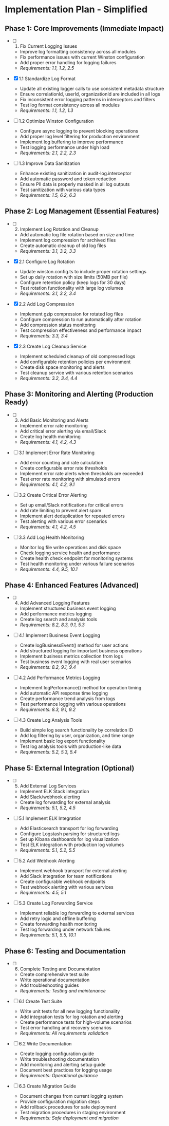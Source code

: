# Implementation Plan - Simplified

## Phase 1: Core Improvements (Immediate Impact)

- [ ] 1. Fix Current Logging Issues
  - Improve log formatting consistency across all modules
  - Fix performance issues with current Winston configuration
  - Add proper error handling for logging failures
  - _Requirements: 1.1, 1.2, 2.5_

- [x] 1.1 Standardize Log Format
  - Update all existing logger calls to use consistent metadata structure
  - Ensure correlationId, userId, organizationId are included in all logs
  - Fix inconsistent error logging patterns in interceptors and filters
  - Test log format consistency across all modules
  - _Requirements: 1.1, 1.2, 1.3_

- [ ] 1.2 Optimize Winston Configuration
  - Configure async logging to prevent blocking operations
  - Add proper log level filtering for production environment
  - Implement log buffering to improve performance
  - Test logging performance under high load
  - _Requirements: 2.1, 2.2, 2.3_

- [ ] 1.3 Improve Data Sanitization
  - Enhance existing sanitization in audit-log.interceptor
  - Add automatic password and token redaction
  - Ensure PII data is properly masked in all log outputs
  - Test sanitization with various data types
  - _Requirements: 1.5, 6.2, 6.3_

## Phase 2: Log Management (Essential Features)

- [ ] 2. Implement Log Rotation and Cleanup
  - Add automatic log file rotation based on size and time
  - Implement log compression for archived files
  - Create automatic cleanup of old log files
  - _Requirements: 3.1, 3.2, 3.3_

- [x] 2.1 Configure Log Rotation
  - Update winston.config.ts to include proper rotation settings
  - Set up daily rotation with size limits (50MB per file)
  - Configure retention policy (keep logs for 30 days)
  - Test rotation functionality with large log volumes
  - _Requirements: 3.1, 3.2, 3.4_

- [x] 2.2 Add Log Compression
  - Implement gzip compression for rotated log files
  - Configure compression to run automatically after rotation
  - Add compression status monitoring
  - Test compression effectiveness and performance impact
  - _Requirements: 3.3, 3.4_

- [x] 2.3 Create Log Cleanup Service
  - Implement scheduled cleanup of old compressed logs
  - Add configurable retention policies per environment
  - Create disk space monitoring and alerts
  - Test cleanup service with various retention scenarios
  - _Requirements: 3.2, 3.4, 4.4_

## Phase 3: Monitoring and Alerting (Production Ready)

- [ ] 3. Add Basic Monitoring and Alerts
  - Implement error rate monitoring
  - Add critical error alerting via email/Slack
  - Create log health monitoring
  - _Requirements: 4.1, 4.2, 4.3_

- [ ] 3.1 Implement Error Rate Monitoring
  - Add error counting and rate calculation
  - Create configurable error rate thresholds
  - Implement error rate alerts when thresholds are exceeded
  - Test error rate monitoring with simulated errors
  - _Requirements: 4.1, 4.2, 9.1_

- [ ] 3.2 Create Critical Error Alerting
  - Set up email/Slack notifications for critical errors
  - Add rate limiting to prevent alert spam
  - Implement alert deduplication for repeated errors
  - Test alerting with various error scenarios
  - _Requirements: 4.1, 4.2, 4.5_

- [ ] 3.3 Add Log Health Monitoring
  - Monitor log file write operations and disk space
  - Check logging service health and performance
  - Create health check endpoint for monitoring systems
  - Test health monitoring under various failure scenarios
  - _Requirements: 4.4, 9.5, 10.1_

## Phase 4: Enhanced Features (Advanced)

- [ ] 4. Add Advanced Logging Features
  - Implement structured business event logging
  - Add performance metrics logging
  - Create log search and analysis tools
  - _Requirements: 8.2, 8.3, 9.1, 5.3_

- [ ] 4.1 Implement Business Event Logging
  - Create logBusinessEvent() method for user actions
  - Add structured logging for important business operations
  - Implement business metrics collection from logs
  - Test business event logging with real user scenarios
  - _Requirements: 8.2, 9.1, 9.4_

- [ ] 4.2 Add Performance Metrics Logging
  - Implement logPerformance() method for operation timing
  - Add automatic API response time logging
  - Create performance trend analysis from logs
  - Test performance logging with various operations
  - _Requirements: 8.3, 9.1, 9.2_

- [ ] 4.3 Create Log Analysis Tools
  - Build simple log search functionality by correlation ID
  - Add log filtering by user, organization, and time range
  - Implement basic log export functionality
  - Test log analysis tools with production-like data
  - _Requirements: 5.2, 5.3, 5.4_

## Phase 5: External Integration (Optional)

- [ ] 5. Add External Log Services
  - Implement ELK Stack integration
  - Add Slack/webhook alerting
  - Create log forwarding for external analysis
  - _Requirements: 5.1, 5.2, 4.5_

- [ ] 5.1 Implement ELK Integration
  - Add Elasticsearch transport for log forwarding
  - Configure Logstash parsing for structured logs
  - Set up Kibana dashboards for log visualization
  - Test ELK integration with production log volumes
  - _Requirements: 5.1, 5.2, 5.5_

- [ ] 5.2 Add Webhook Alerting
  - Implement webhook transport for external alerting
  - Add Slack integration for team notifications
  - Create configurable webhook endpoints
  - Test webhook alerting with various services
  - _Requirements: 4.5, 5.1_

- [ ] 5.3 Create Log Forwarding Service
  - Implement reliable log forwarding to external services
  - Add retry logic and offline buffering
  - Create forwarding health monitoring
  - Test log forwarding under network failures
  - _Requirements: 5.1, 5.5, 10.1_

## Phase 6: Testing and Documentation

- [ ] 6. Complete Testing and Documentation
  - Create comprehensive test suite
  - Write operational documentation
  - Add troubleshooting guides
  - _Requirements: Testing and maintenance_

- [ ] 6.1 Create Test Suite
  - Write unit tests for all new logging functionality
  - Add integration tests for log rotation and alerting
  - Create performance tests for high-volume scenarios
  - Test error handling and recovery scenarios
  - _Requirements: All requirements validation_

- [ ] 6.2 Write Documentation
  - Create logging configuration guide
  - Write troubleshooting documentation
  - Add monitoring and alerting setup guide
  - Document best practices for logging usage
  - _Requirements: Operational guidance_

- [ ] 6.3 Create Migration Guide
  - Document changes from current logging system
  - Provide configuration migration steps
  - Add rollback procedures for safe deployment
  - Test migration procedures in staging environment
  - _Requirements: Safe deployment and migration_